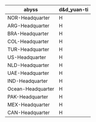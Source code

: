 | abyss | d&d_yuan-ti |
| --- | --- |
| NOR-Headquarter | H |
| ARG-Headquarter | H |
| BRA-Headquarter | H |
| COL-Headquarter | H |
| TUR-Headquarter | H |
| US-Headquarter | H |
| NLD-Headquarter | H |
| UAE-Headquarter | H |
| IND-Headquarter | H |
| Ocean-Headquarter | H |
| PAK-Headquarter | H |
| MEX-Headquarter | H |
| CAN-Headquarter | H |
